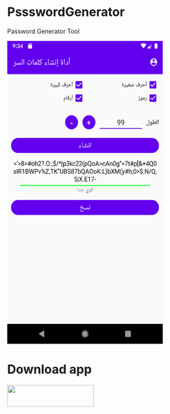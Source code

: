 # PssswordGenerator
Password Generator‏ Tool

<img src="images/Screenshot_1595064899.png" width="360" height="700"/>



# Download app
<a href="https://play.google.com/store/apps/details?id=com.w7orld.pg"><img src="https://user-images.githubusercontent.com/50217561/88039909-3d591e80-cb59-11ea-84d0-7c7e71a344da.png" width="200" height="50"/></a>
